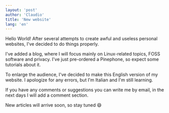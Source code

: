 ```yaml
---
layout: 'post'
author: 'Claudio'
title: 'New website'
lang: 'en'
---
```


Hello World!
After several attempts to create awful and useless personal websites, I've decided to do things properly.

I've added a blog, where I will focus mainly on Linux-related topics, FOSS software and privacy.
I've just pre-ordered a Pinephone, so expect some tutorials about it.

To enlarge the audience, I've decided to make this English version of my website. I apologize for any errors, but I'm Italian and I'm still learning.

If you have any comments or suggestions you can write me by email, in the next days I will add a comment section.

New articles will arrive soon, so stay tuned 😄  
 
